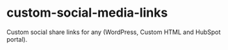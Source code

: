 # custom-social-media-links
Custom social share links for any (WordPress, Custom HTML and HubSpot portal). 
